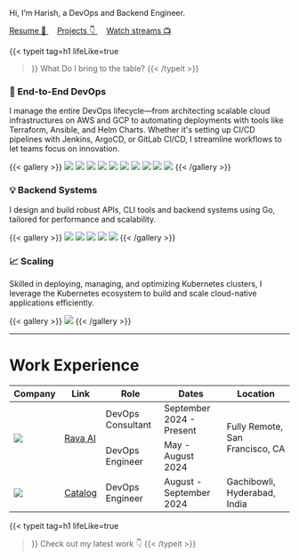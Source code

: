 Hi, I’m Harish, a DevOps and Backend Engineer.
<p class="py-1"></p>
    <p>
        <a class="!rounded-md bg-primary-600 px-4 py-2 !text-neutral !no-underline hover:!bg-primary-500 dark:bg-primary-800 dark:hover:!bg-primary-700"
        href="https://drive.google.com/drive/folders/1VrtdpBS2Oet9A2dsCLxNIELQab9zOo1v?usp=sharing" target="_blank" role="button">
        Resume 🔗
        </a>
        &nbsp;&nbsp;&nbsp;
        <a class="!rounded-md bg-primary-600 px-4 py-2 !text-neutral !no-underline hover:!bg-primary-500 dark:bg-primary-800 dark:hover:!bg-primary-700"
        href="https://harisheoran.github.io/projects/" role="button">
        Projects 👇
        </a>
        &nbsp;&nbsp;&nbsp;
        <a class="!rounded-md bg-primary-600 px-4 py-2 !text-neutral !no-underline hover:!bg-primary-500 dark:bg-primary-800 dark:hover:!bg-primary-700"
             href="https://harisheoran.github.io/projects/" role="button">
            Watch streams 📺
        </a>
</p>

{{< typeit
  tag=h1
  lifeLike=true
>}}
What Do I bring to the table?
{{< /typeit >}}
<h3 align="left">🚀 End-to-End DevOps</h3>
<p align="left">I manage the entire DevOps lifecycle—from architecting scalable cloud infrastructures on AWS and GCP to automating deployments with tools like Terraform, Ansible, and Helm Charts. Whether it's setting up CI/CD pipelines with Jenkins, ArgoCD, or GitLab CI/CD, I streamline workflows to let teams focus on innovation.</p>
{{< gallery >}}
  <img src="./k8s.svg" class="grid-w10 md:grid-w10 xl:grid-w10" />
  <img src="./aws.svg" class="grid-w10 md:grid-w10 xl:grid-w10" />
  <img src="./gcp.svg" class="grid-w10 md:grid-w10 xl:grid-w10" />
  <img src="./docker.svg" class="grid-w10 md:grid-w10 xl:grid-w10" />
  <img src="./tf.svg" class="grid-w10 md:grid-w10 xl:grid-w10" />
  <img src="./argo.svg" class="grid-w10 md:grid-w10 xl:grid-w10" />
  <img src="./prom.svg" class="grid-w10 md:grid-w10 xl:grid-w10" />
  <img src="./grafana.svg" class="grid-w10 md:grid-w10 xl:grid-w10" />
<img src="./gitlab.svg" class="grid-w10 md:grid-w10 xl:grid-w10" />
<img src="./actions.svg" class="grid-w10 md:grid-w10 xl:grid-w10" />
{{< /gallery >}}

<h3 align="left">💡 Backend Systems</h3>
<p align="left">I design and build robust APIs, CLI tools and backend systems using Go, tailored for performance and scalability.</p>
{{< gallery >}}
  <img src="./go.svg" class="grid-w10 md:grid-w10 xl:grid-w10" />
  <img src="./postgres.svg" class="grid-w10 md:grid-w10 xl:grid-w10" />
  <img src="./kafka.svg" class="grid-w10 md:grid-w10 xl:grid-w10" />
  <img src="./redis.svg" class="grid-w10 md:grid-w10 xl:grid-w10" />
  <img src="./git.svg" class="grid-w10 md:grid-w10 xl:grid-w10" />
{{< /gallery >}}


<h3 align="left">📈 Scaling</h3>
<p align="left">Skilled in deploying, managing, and optimizing Kubernetes clusters, I leverage the Kubernetes ecosystem to build and scale cloud-native applications efficiently.</p>
{{< gallery >}}
  <img src="./k8s.svg" class="grid-w10 md:grid-w10 xl:grid-w10" />
{{< /gallery >}}

---

<h1 align="left">Work Experience</h1>
<table>
    <thead>
        <tr>
            <th>Company</th>
            <th>Link</th>
            <th>Role</th>
            <th>Dates</th>
            <th>Location</th>
        </tr>
    </thead>
    <tbody>
        <tr>
            <td rowspan=3><img class="customEntitityLogo" src="./rava.jpg"/></td>
            <td rowspan=3><a href="https://rava.ai" target="_blank">Rava AI</a></td>
        </tr>
        <tr>
            <td>DevOps Consultant</td>
            <td>September 2024 - Present</td>
            <td rowspan=2>Fully Remote, San Francisco, CA</br></td>
        </tr>
        <tr>
            <td>DevOps Engineer</td>
            <td>May - August 2024</td>
        </tr>
        <tr>
            <td><img class="customEntitityLogo" src="./catalog.jpg"/></td>
            <td ><a href="https://www.linkedin.com/company/catalogfi/" target="_blank">Catalog</a></td>
            <td>DevOps Engineer</td>
            <td>August - September 2024</td>
            <td>Gachibowli, Hyderabad, India</br></td>
        </tr>
    </tbody>
</table>

{{< typeit
  tag=h1
  lifeLike=true
>}}
Check out my latest work 👇
{{< /typeit >}}
